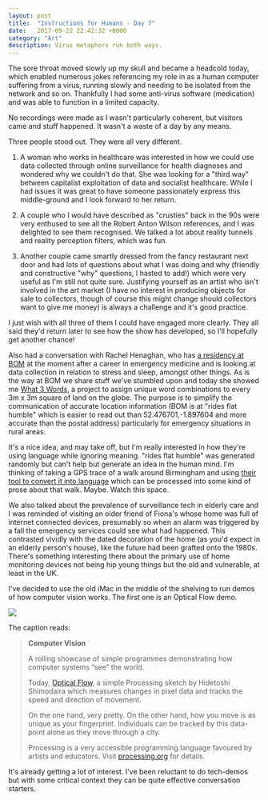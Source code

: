 ```yaml
---
layout: post
title:  "Instructions for Humans - Day 7"
date:   2017-09-22 22:42:32 +0000
category: "Art"
description: Virus metaphors run both ways.
---
```


The sore throat moved slowly up my skull and became a headcold today, which enabled numerous jokes referencing my role in as a human computer suffering from a virus, running slowly and needing to be isolated from the network and so on. Thankfully I had some anti-virus software (medication) and was able to function in a limited capacity. 

No recordings were made as I wasn't particularly coherent, but visitors came and stuff happened. It wasn't a waste of a day by any means. 

Three people stood out. They were all very different. 

1) A woman who works in healthcare was interested in how we could use data collected through online surveillance for health diagnoses and wondered why we couldn't do that. She was looking for a "third way" between capitalist exploitation of data and socialist healthcare. While I had issues it was great to have someone passionately express this middle-ground and I look forward to her return. 

2) A couple who I would have described as "crusties" back in the 90s were very enthused to see all the Robert Anton Wilson references, and I was delighted to see them recognised. We talked a lot about reality tunnels and reality perception filters, which was fun. 

3) Another couple came smartly dressed from the fancy restaurant next door and had lots of questions about what I was doing and why (friendly and constructive "why" questions, I hasted to add!) which were very useful as I'm still not quite sure. Justifying yourself as an artist who isn't involved in the art market (I have no interest in producing objects for sale to collectors, though of course this might change should collectors want to give me money) is always a challenge and it's good practice. 

I just wish with all three of them I could have engaged more clearly. They all said they'd return later to see how the show has developed, so I'll hopefully get another chance! 

Also had a conversation with Rachel Henaghan, who has [a residency at BOM](http://www.bom.org.uk/2017/06/28/new-artists-in-residence-at-bom/) at the moment after a career in emergency medicine and is looking at data collection in relation to stress and sleep, amongst other things. As is the way at BOM we share stuff we've stumbled upon and today she showed me [What 3 Words](https://what3words.com/), a project to assign unique word combinations to every 3m x 3m square of land on the globe. The purpose is to simplify the communication of accurate location information (BOM is at "rides flat humble" which is easier to read out than 52.476701,-1.897604 and more accurate than the postal address) particularly for emergency situations in rural areas.

It's a nice idea, and may take off, but I'm really interested in how they're using language while ignoring meaning. "rides flat humble" was generated randomly but can't help but generate an idea in the human mind. I'm thinking of taking a GPS trace of a walk around Birmingham and using [their tool to convert it into language](https://what3words.com/developers/batch-converter/) which can be processed into some kind of prose about that walk. Maybe. Watch this space. 

We also talked about the prevalence of surveillance tech in elderly care and I was reminded of visiting an older friend of Fiona's whose home was full of internet connected devices, presumably so when an alarm was triggered by a fall the emergency services could see what had happened. This contrasted vividly with the dated decoration of the home (as you'd expect in an elderly person's house), like the future had been grafted onto the 1980s. There's something interesting there about the primary use of home monitoring devices not being hip young things but the old and vulnerable, at least in the UK. 

I've decided to use the old iMac in the middle of the shelving to run demos of how computer vision works. The first one is an Optical Flow demo. 

![](http://peteashton.com/images/compvismotion.jpg)

The caption reads: 

> **Computer Vision**
> 
> A rolling showcase of simple programmes demonstrating how computer systems “see” the world.
> 
> Today, [Optical Flow](https://www.dropbox.com/s/qi9u6xgirnw0xxd/Optical_Flow.pde?dl=0), a simple Processing sketch by Hidetoshi Shimodaira which measures changes in pixel data and tracks the speed and direction of movement. 
> 
> On the one hand, very pretty. On the other hand, how you move is as unique as your fingerprint. Individuals can be tracked by this data-point alone as they move through a city. 
> 
> Processing is a very accessible programming language favoured by artists and educators. Visit [processing.org](http://processing.org) for details. 

It's already getting a lot of interest. I've been reluctant to do tech-demos but with some critical context they can be quite effective conversation starters.
